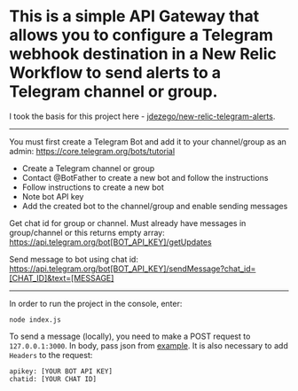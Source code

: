 
# This is a simple API Gateway that allows you to configure a Telegram webhook destination in a New Relic Workflow to send alerts to a Telegram channel or group.

I took the basis for this project here - [jdezego/new-relic-telegram-alerts](https://github.com/jdezego/new-relic-telegram-alerts).

***


You must first create a Telegram Bot and add it to your channel/group as an admin: https://core.telegram.org/bots/tutorial

- Create a Telegram channel or group
- Contact @BotFather to create a new bot and follow the instructions
- Follow instructions to create a new bot
- Note bot API key
- Add the created bot to the channel/group and enable sending messages

Get chat id for group or channel. Must already have messages in group/channel or this returns empty array:
https://api.telegram.org/bot[BOT_API_KEY]/getUpdates

Send message to bot using chat id:
https://api.telegram.org/bot[BOT_API_KEY]/sendMessage?chat_id=[CHAT_ID]&text=[MESSAGE]

---


In order to run the project in the console, enter:

```shell
node index.js
```

To send a message (locally), you need to make a POST request to `127.0.0.1:3000`. In body, pass json from [example](../main/payloadExample.json). It is also necessary to add `Headers` to the request:

```shell
apikey: [YOUR BOT API KEY]
chatid: [YOUR CHAT ID]
```